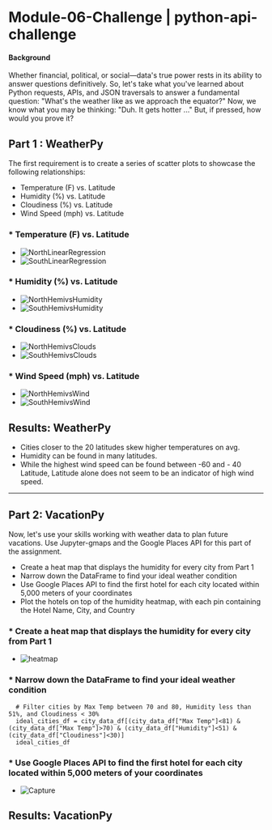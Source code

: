 # Module-06-Challenge | python-api-challenge

#### Background
Whether financial, political, or social—data's true power rests in its ability to answer questions definitively. So, let's take what you've learned about Python requests, APIs, and JSON traversals to answer a fundamental question: "What's the weather like as we approach the equator?"
Now, we know what you may be thinking: "Duh. It gets hotter ..."
But, if pressed, how would you prove it?



## Part 1 : WeatherPy

The first requirement is to create a series of scatter plots to showcase the following relationships:
* Temperature (F) vs. Latitude
* Humidity (%) vs. Latitude
* Cloudiness (%) vs. Latitude
* Wind Speed (mph) vs. Latitude

### * Temperature (F) vs. Latitude

* ![NorthLinearRegression](https://user-images.githubusercontent.com/30300016/201977058-a0bd1746-700d-4545-a5c9-cad4fc812909.JPG)
* ![SouthLinearRegression](https://user-images.githubusercontent.com/30300016/201977070-6d13a251-cdbc-4f6a-a3cd-e2f0212c25cf.JPG)

### * Humidity (%) vs. Latitude

* ![NorthHemivsHumidity](https://user-images.githubusercontent.com/30300016/201981591-457a0bb6-cbea-4451-bae9-8204e6592c2f.JPG)
* ![SouthHemivsHumidity](https://user-images.githubusercontent.com/30300016/201981677-34e95385-393e-42df-a7ff-54eedf949c22.JPG)


### * Cloudiness (%) vs. Latitude

* ![NorthHemivsClouds](https://user-images.githubusercontent.com/30300016/201981841-1fa8e2fd-e884-4e72-9341-ebfdb69ac13c.JPG)
* ![SouthHemivsClouds](https://user-images.githubusercontent.com/30300016/201981860-bd4a1f38-d228-4a14-8b3d-07166de24656.JPG)

### * Wind Speed (mph) vs. Latitude

* ![NorthHemivsWind](https://user-images.githubusercontent.com/30300016/201981985-1dcbf551-f1b2-4000-a695-c2142540fa01.JPG)
* ![SouthHemivsWind](https://user-images.githubusercontent.com/30300016/201981957-b7af0909-9a88-412d-91b9-e28883e56512.JPG)


## Results: WeatherPy

* Cities closer to the 20 latitudes skew higher temperatures on avg.
* Humidity can be found in many latitudes.
* While the highest wind speed can be found between -60 and - 40 Latitude, Latitude alone does not seem to be an indicator of high wind speed.

---------------------------------------------------------------------------------

## Part 2: VacationPy
Now, let's use your skills working with weather data to plan future vacations. Use Jupyter-gmaps and the Google Places API for this part of the assignment.
* Create a heat map that displays the humidity for every city from Part 1
* Narrow down the DataFrame to find your ideal weather condition
* Use Google Places API to find the first hotel for each city located within 5,000 meters of your coordinates
* Plot the hotels on top of the humidity heatmap, with each pin containing the Hotel Name, City, and Country


### * Create a heat map that displays the humidity for every city from Part 1
 * ![heatmap](https://user-images.githubusercontent.com/30300016/201990786-606066b8-ccfe-4652-a3d6-0dc5aff53a2a.png)


### * Narrow down the DataFrame to find your ideal weather condition
      # Filter cities by Max Temp between 70 and 80, Humidity less than 51%, and Cloudiness < 30%
      ideal_cities_df = city_data_df[(city_data_df["Max Temp"]<81) & (city_data_df["Max Temp"]>70) & (city_data_df["Humidity"]<51) & (city_data_df["Cloudiness"]<30)]
      ideal_cities_df
      
      
### * Use Google Places API to find the first hotel for each city located within 5,000 meters of your coordinates
    
  * ![Capture](https://user-images.githubusercontent.com/30300016/201991568-0f297218-2f7b-4954-aa3d-0e1b85d4bdad.JPG)



## Results: VacationPy
